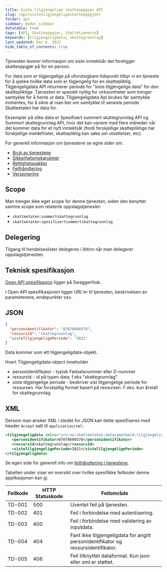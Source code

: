 ```yaml
---
title: Siste tilgjengelige skatteoppgjør API
slug: /api/sistetilgjengeligeskatteoppgjoer
folder: api
sidebar: mydoc_sidebar
datatable: true
tags: [API, Skatteoppgjør, Støttetjeneste]
keywords: [tilgjengeligdata, skattegrunnlag]
last_updated: Mar 6, 2023
hide_table_of_contents: true
---
```

<summary>Tjenesten leverer informasjon om siste inntektsår det foreligger skatteoppgjør på for en person.</summary>

<Tabs underline={true}>
<TabItem headerText="Om tjenesten" itemKey="itemKey-1" default>

For data som er tilgjengelige på uforutsigbare tidspunkt tilbyr vi en tjeneste for å sjekke hvilke data som er tilgjengelig for en skattepliktig. Tilgjengeligdata API returnerer periode for “siste tilgjengelige data” for den skattepliktige. Tjenesten er spesielt nyttig for virksomheter som trenger samtykke for å hente ut data. Tilgjengeligdata Api brukes før samtykke innhentes, for å sikre at man ber om samtykke til seneste periode Skatteetaten har data for.

Eksempler på slike data er Spesifisert summert skattegrunnlag API og Summert skattegrunnlag  API, hvor det kan variere med flere måneder når det kommer data for et nytt inntektsår (fordi forskjellige skattepliktige har forskjellige meldefrister, skattepliktig kan søke om utsettelser, etc).
  
For generell informasjon om tjenestene se egne sider om:
* [Bruk av tjenestene](../om/bruk.md)
* [Sikkerhetsmekansimer](../om/sikkerhet.md)
* [Rettighetspakker](../om/rettighetspakker.md) 
* [Feilhåndtering](../om/feil.md)
* [Versjonering](../om/versjoner.md)

## Scope
Man trenger ikke eget scope for denne tjenesten, siden den benytter samme scope som relaterte oppslagstjenester: 
  * `skatteetaten:summertskattegrunnlag`
  * `skatteetaten:spesifisertsummertskattegrunnlag`

## Delegering
Tilgang til hendelseslister delegeres i Altinn når man delegerer oppslagstjenesten.

## Teknisk spesifikasjon
[Open API spesifikasjon](https://app.swaggerhub.com/apis/Skatteetaten_Deling/tilgjengelig-data-api) ligger på SwaggerHub.

I Open API spesifikasjonen ligger URL'er til tjenesten, beskrivelsen av parameterene, endepunkter osv.

</TabItem>
<TabItem headerText="Eksempler" itemKey="itemKey-2">

## JSON

```json
{
  "personidentifikator": "07078600378",
  "ressursId": "skattegrunnlag",
  "sisteTilgjengeligePeriode": "2021"
}
```

Data kommer som ett tilgjengeligdata-objekt.
  
Hvert Tilgjengeligdata-object inneholder

  * personidentifikator - typisk Fødselsnummer eller D-nummer
  * ressursid - id på typen data, f.eks "skattegrunnlag"
  * siste tilgjengelige periode - beskriver sist tilgjengelige periode for ressursen. Har forskjellig format basert på ressursen. F.eks. kun årstall for skattegrunnlag.

## XML

Dersom man ønsker XML i stedet for JSON kan dette spesifiseres med header `Accept` satt til `application/xml`:

```xml
<tilgjengeligdata xmlns="urn:no:skatteetaten:datasamarbeid:tilgjengeligdata:v1">
   <personidentifikator>07078600378</personidentifikator>
   <ressursId>skattegrunnlag</ressursId>
   <sisteTilgjengeligePeriode>2021</sisteTilgjengeligePeriode>
</tilgjengeligdata>
```
</TabItem>
<TabItem headerText="Feilkoder" itemKey="itemKey-3">

Se egen side for generell info om [feilhåndtering i tjenestene](../om/feil.md).

Tabellen under viser en oversikt over hvilke spesifikke feilkoder denne applikasjonen kan gi. 

| Feilkode | HTTP Statuskode | Feilområde |
|----------|-----------------|-------|
| TD-001   | 500 | Uventet feil på tjenesten.  |
| TD-002   | 401 | Feil i forbindelse med autentisering.  |
| TD-003   | 400 | Feil i forbindelse med validering av inputdata. |
| TD-004   | 404 | Fant ikke tilgjengeligdata for angitt personidentifikator og ressursidentifikator.  |
| TD-005   | 406 | Feil tilknyttet dataformat. Kun json eller xml er støttet. |
  
</TabItem>
</Tabs>


